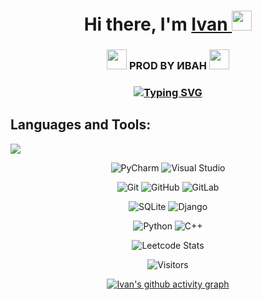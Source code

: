 <h1 align="center">Hi there, I'm <a href="" target="_blank">
  Ivan 
</a> 
<img src="https://github.com/blackcater/blackcater/raw/main/images/Hi.gif" height="32"/></h1>
<h3 align="center">
  <img height="32" width="32" src="https://cdn.simpleicons.org/simpleicons/0cf9" />
  PROD BY ИВАН 
  <img height="32" width="32" src="https://cdn.simpleicons.org/simpleicons/0cf9" />
</h3>

<h3 align="center">
  <a href="https://git.io/typing-svg"><img src="https://readme-typing-svg.demolab.com?font=Fira+Code&size=25&pause=1000&color=AF1FF6&background=FFFFFF00&width=500&lines=%D0%92%D1%81%D0%B5%D0%BC+%D0%BF%D1%80%D0%B8%D0%B2%D0%B5%D1%82!;%D0%AD%D1%82%D0%BE+%D0%BD%D0%B0%D1%87%D0%B0%D0%BB%D0%BE+%D1%87%D0%B5%D0%B3%D0%BE-%D1%82%D0%BE+%D0%B1%D0%BE%D0%BB%D1%8C%D1%88%D0%BE%D0%B3%D0%BE!" alt="Typing SVG" /></a>
</h3>
<h2>
  Languages and Tools:
</h2>

![](https://komarev.com/ghpvc/?username=Ivan00700)
<div align="center">
  
   ![PyCharm](https://img.shields.io/badge/pycharm-143?style=for-the-badge&logo=pycharm&logoColor=black&color=black&labelColor=green) ![Visual Studio](https://img.shields.io/badge/Visual%20Studio-5C2D91.svg?style=for-the-badge&logo=visual-studio&logoColor=white)

  ![Git](https://img.shields.io/badge/git-%23F05033.svg?style=for-the-badge&logo=git&logoColor=white) ![GitHub](https://img.shields.io/badge/github-%23121011.svg?style=for-the-badge&logo=github&logoColor=white) ![GitLab](https://img.shields.io/badge/gitlab-%23181717.svg?style=for-the-badge&logo=gitlab&logoColor=white)

  ![SQLite](https://img.shields.io/badge/sqlite-%2307405e.svg?style=for-the-badge&logo=sqlite&logoColor=white) ![Django](https://img.shields.io/badge/django-%23092E20.svg?style=for-the-badge&logo=django&logoColor=white)

  ![Python](https://img.shields.io/badge/python-3670A0?style=for-the-badge&logo=python&logoColor=ffdd54) ![C++](https://img.shields.io/badge/c++-%2300599C.svg?style=for-the-badge&logo=c%2B%2B&logoColor=white)

 ![Leetcode Stats](https://leetcard.jacoblin.cool/Ivan_ok?ext=activity)
  
</div>

<div align="center">
</div>

<div align="center">

![Visitors](https://count.getloli.com/@Ivan00700?name=yashelter&theme=booru-qualityhentais&padding=8&offset=0&align=center&scale=1.1&pixelated=1&darkmode=auto)

</div>


<div align="center">

[![Ivan's github activity graph](https://github-readme-activity-graph.vercel.app/graph?username=Ivan00700&theme=github-compact)](https://github.com/ashutosh00710/github-readme-activity-graph)
  
</div>




<!--
**Ivan00700/Ivan00700** is a ✨ _special_ ✨ repository because its `README.md` (this file) appears on your GitHub profile.

Here are some ideas to get you started:

- 🔭 I’m currently working on ...
- 🌱 I’m currently learning ...
- 👯 I’m looking to collaborate on ...
- 🤔 I’m looking for help with ...
- 💬 Ask me about ...
- 📫 How to reach me: ...
- 😄 Pronouns: ...
- ⚡ Fun fact: ...
-->
